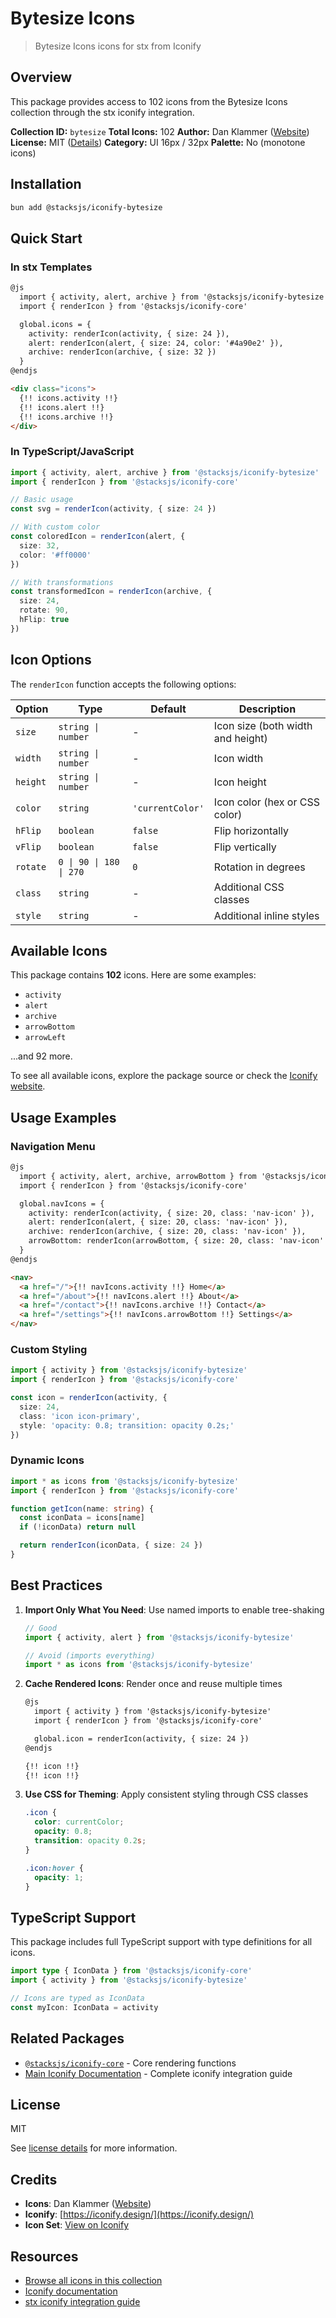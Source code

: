 # Bytesize Icons

> Bytesize Icons icons for stx from Iconify

## Overview

This package provides access to 102 icons from the Bytesize Icons collection through the stx iconify integration.

**Collection ID:** `bytesize`
**Total Icons:** 102
**Author:** Dan Klammer ([Website](https://github.com/danklammer/bytesize-icons))
**License:** MIT ([Details](https://github.com/danklammer/bytesize-icons/blob/master/LICENSE.md))
**Category:** UI 16px / 32px
**Palette:** No (monotone icons)

## Installation

```bash
bun add @stacksjs/iconify-bytesize
```

## Quick Start

### In stx Templates

```html
@js
  import { activity, alert, archive } from '@stacksjs/iconify-bytesize'
  import { renderIcon } from '@stacksjs/iconify-core'

  global.icons = {
    activity: renderIcon(activity, { size: 24 }),
    alert: renderIcon(alert, { size: 24, color: '#4a90e2' }),
    archive: renderIcon(archive, { size: 32 })
  }
@endjs

<div class="icons">
  {!! icons.activity !!}
  {!! icons.alert !!}
  {!! icons.archive !!}
</div>
```

### In TypeScript/JavaScript

```typescript
import { activity, alert, archive } from '@stacksjs/iconify-bytesize'
import { renderIcon } from '@stacksjs/iconify-core'

// Basic usage
const svg = renderIcon(activity, { size: 24 })

// With custom color
const coloredIcon = renderIcon(alert, {
  size: 32,
  color: '#ff0000'
})

// With transformations
const transformedIcon = renderIcon(archive, {
  size: 24,
  rotate: 90,
  hFlip: true
})
```

## Icon Options

The `renderIcon` function accepts the following options:

| Option | Type | Default | Description |
|--------|------|---------|-------------|
| `size` | `string \| number` | - | Icon size (both width and height) |
| `width` | `string \| number` | - | Icon width |
| `height` | `string \| number` | - | Icon height |
| `color` | `string` | `'currentColor'` | Icon color (hex or CSS color) |
| `hFlip` | `boolean` | `false` | Flip horizontally |
| `vFlip` | `boolean` | `false` | Flip vertically |
| `rotate` | `0 \| 90 \| 180 \| 270` | `0` | Rotation in degrees |
| `class` | `string` | - | Additional CSS classes |
| `style` | `string` | - | Additional inline styles |

## Available Icons

This package contains **102** icons. Here are some examples:

- `activity`
- `alert`
- `archive`
- `arrowBottom`
- `arrowLeft`

...and 92 more.

To see all available icons, explore the package source or check the [Iconify website](https://icon-sets.iconify.design/bytesize/).

## Usage Examples

### Navigation Menu

```html
@js
  import { activity, alert, archive, arrowBottom } from '@stacksjs/iconify-bytesize'
  import { renderIcon } from '@stacksjs/iconify-core'

  global.navIcons = {
    activity: renderIcon(activity, { size: 20, class: 'nav-icon' }),
    alert: renderIcon(alert, { size: 20, class: 'nav-icon' }),
    archive: renderIcon(archive, { size: 20, class: 'nav-icon' }),
    arrowBottom: renderIcon(arrowBottom, { size: 20, class: 'nav-icon' })
  }
@endjs

<nav>
  <a href="/">{!! navIcons.activity !!} Home</a>
  <a href="/about">{!! navIcons.alert !!} About</a>
  <a href="/contact">{!! navIcons.archive !!} Contact</a>
  <a href="/settings">{!! navIcons.arrowBottom !!} Settings</a>
</nav>
```

### Custom Styling

```typescript
import { activity } from '@stacksjs/iconify-bytesize'
import { renderIcon } from '@stacksjs/iconify-core'

const icon = renderIcon(activity, {
  size: 24,
  class: 'icon icon-primary',
  style: 'opacity: 0.8; transition: opacity 0.2s;'
})
```

### Dynamic Icons

```typescript
import * as icons from '@stacksjs/iconify-bytesize'
import { renderIcon } from '@stacksjs/iconify-core'

function getIcon(name: string) {
  const iconData = icons[name]
  if (!iconData) return null

  return renderIcon(iconData, { size: 24 })
}
```

## Best Practices

1. **Import Only What You Need**: Use named imports to enable tree-shaking
   ```typescript
   // Good
   import { activity, alert } from '@stacksjs/iconify-bytesize'

   // Avoid (imports everything)
   import * as icons from '@stacksjs/iconify-bytesize'
   ```

2. **Cache Rendered Icons**: Render once and reuse multiple times
   ```html
   @js
     import { activity } from '@stacksjs/iconify-bytesize'
     import { renderIcon } from '@stacksjs/iconify-core'

     global.icon = renderIcon(activity, { size: 24 })
   @endjs

   {!! icon !!}
   {!! icon !!}
   ```

3. **Use CSS for Theming**: Apply consistent styling through CSS classes
   ```css
   .icon {
     color: currentColor;
     opacity: 0.8;
     transition: opacity 0.2s;
   }

   .icon:hover {
     opacity: 1;
   }
   ```

## TypeScript Support

This package includes full TypeScript support with type definitions for all icons.

```typescript
import type { IconData } from '@stacksjs/iconify-core'
import { activity } from '@stacksjs/iconify-bytesize'

// Icons are typed as IconData
const myIcon: IconData = activity
```

## Related Packages

- [`@stacksjs/iconify-core`](../iconify-core) - Core rendering functions
- [Main Iconify Documentation](../../docs/iconify.md) - Complete iconify integration guide

## License

MIT

See [license details](https://github.com/danklammer/bytesize-icons/blob/master/LICENSE.md) for more information.

## Credits

- **Icons**: Dan Klammer ([Website](https://github.com/danklammer/bytesize-icons))
- **Iconify**: [https://iconify.design/](https://iconify.design/)
- **Icon Set**: [View on Iconify](https://icon-sets.iconify.design/bytesize/)

## Resources

- [Browse all icons in this collection](https://icon-sets.iconify.design/bytesize/)
- [Iconify documentation](https://iconify.design/docs/)
- [stx iconify integration guide](../../docs/iconify.md)
